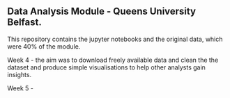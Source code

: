 ## Data Analysis Module - Queens University Belfast.
This repository contains the jupyter notebooks and the original data, which were 40% of the module. 

Week 4 - the aim was to download freely available data and clean the the dataset and produce simple visualisations to help other analysts gain insights.

Week 5 - 
